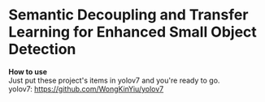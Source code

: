 # Semantic Decoupling and Transfer Learning for Enhanced Small Object Detection


**How to use**  
Just put these project's items in yolov7 and you're ready to go.  
yolov7: https://github.com/WongKinYiu/yolov7
